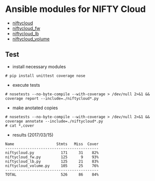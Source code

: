 # Ansible modules for NIFTY Cloud

* [niftycloud](documents/niftycloud.md)
* [niftycloud_fw](documents/niftycloud_fw.md)
* [niftycloud_lb](documents/niftycloud_lb.md)
* [niftycloud_volume](documents/niftycloud_volume.md)

## Test

* install necessary modules
```
# pip install unittest coverage nose
```

* execute tests
```
# nosetests --no-byte-compile --with-coverage > /dev/null 2>&1 && coverage report --include=./niftycloud*.py
```

* make anotated copies
```
# nosetests --no-byte-compile --with-coverage > /dev/null 2>&1 && coverage annotate --include=./niftycloud*.py
# cat *,cover
```

* results (2017/03/15)
```
Name                   Stmts   Miss  Cover
------------------------------------------
niftycloud.py            171     31    82%
niftycloud_fw.py         125      9    93%
niftycloud_lb.py         125     21    83%
niftycloud_volume.py     105     25    76%
------------------------------------------
TOTAL                    526     86    84%
```
